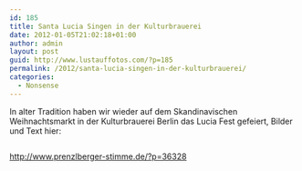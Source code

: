 ```yaml
---
id: 185
title: Santa Lucia Singen in der Kulturbrauerei
date: 2012-01-05T21:02:18+01:00
author: admin
layout: post
guid: http://www.lustauffotos.com/?p=185
permalink: /2012/santa-lucia-singen-in-der-kulturbrauerei/
categories:
  - Nonsense
---
```

In alter Tradition haben wir wieder auf dem Skandinavischen Weihnachtsmarkt in der Kulturbrauerei Berlin das Lucia Fest gefeiert, Bilder und Text hier:

 

 

<img class="aligncenter" src="http://www.prenzlberger-stimme.de/wordpress/wp-content/uploads/2011/12/118-300x225.jpg" alt="" /> 

 

 

<http://www.prenzlberger-stimme.de/?p=36328>